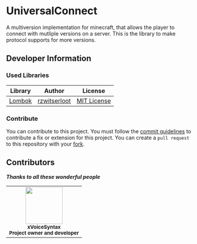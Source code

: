 # UniversalConnect
A multiversion implementation for minecraft, that allows the player to connect with mutliple versions on a server.
This is the library to make protocol supports for more versions.

## Developer Information

### Used Libraries
| Library                                        | Author                                        | License                                                                 |
|------------------------------------------------|-----------------------------------------------|-------------------------------------------------------------------------|
|[Lombok](https://github.com/rzwitserloot/lombok)|[rzwitserloot](https://github.com/rzwitserloot)|[MIT License](https://github.com/rzwitserloot/lombok/blob/master/LICENSE)|

### Contribute
You can contribute to this project. You must follow the [commit guidelines](https://github.com/xVoiceSyntax/UniversalConnect/blob/main/Commit.md) to contribute a fix or extension for this project. You can create a `pull request` to this repository with your [fork](https://github.com/xVoiceSyntax/UniversalConnect/fork).

## Contributors
***Thanks to all these wonderful people***

<table>
    <tr>
        <td align="center">
            <img src="https://avatars3.githubusercontent.com/u/52635610?s=460&v=4" width="100px;"
            alt=""/>
            <br />
                <sub><b>xVoiceSyntax</b></sub>
                <br />
                <sub><b>Project owner and developer</b></sub>
            <br/>
        </td>
</table>
